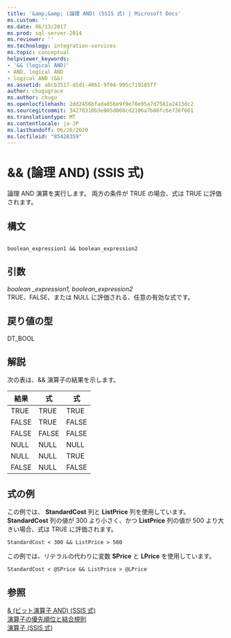 ```yaml
---
title: '&amp;&amp; (論理 AND) (SSIS 式) | Microsoft Docs'
ms.custom: ''
ms.date: 06/13/2017
ms.prod: sql-server-2014
ms.reviewer: ''
ms.technology: integration-services
ms.topic: conceptual
helpviewer_keywords:
- '&& (logical AND)'
- AND, logical AND
- logical AND (&&)
ms.assetid: a8cb3517-d5d1-4861-9f04-905c719185ff
author: chugugrace
ms.author: chugu
ms.openlocfilehash: 2dd2456bfada856e9f9e78e95a7d7561a2413dc2
ms.sourcegitcommit: 34278310b3e005d008cd2106a7b86fc6e736f661
ms.translationtype: MT
ms.contentlocale: ja-JP
ms.lasthandoff: 06/26/2020
ms.locfileid: "85428359"
---
```

# <a name="ampamp-logical-and-ssis-expression"></a>&amp;&amp; (論理 AND) (SSIS 式)
  論理 AND 演算を実行します。 両方の条件が TRUE の場合、式は TRUE に評価されます。  
  
## <a name="syntax"></a>構文  
  
```  
  
boolean_expression1 && boolean_expression2  
```  
  
## <a name="arguments"></a>引数  
 *boolean _expression1, boolean_expression2*  
 TRUE、FALSE、または NULL に評価される、任意の有効な式です。  
  
## <a name="result-types"></a>戻り値の型  
 DT_BOOL  
  
## <a name="remarks"></a>解説  
 次の表は、&& 演算子の結果を示します。  
  
|結果|式|式|  
|------------|----------------|----------------|  
|TRUE|TRUE|TRUE|  
|FALSE|TRUE|FALSE|  
|FALSE|FALSE|FALSE|  
|NULL|NULL|NULL|  
|NULL|NULL|TRUE|  
|FALSE|NULL|FALSE|  
  
## <a name="expression-examples"></a>式の例  
 この例では、 **StandardCost** 列と **ListPrice** 列を使用しています。 **StandardCost** 列の値が 300 より小さく、かつ **ListPrice** 列の値が 500 より大きい場合、式は TRUE に評価されます。  
  
```  
StandardCost < 300 && ListPrice > 500  
```  
  
 この例では、リテラルの代わりに変数 **SPrice** と **LPrice** を使用しています。  
  
```  
StandardCost < @SPrice && ListPrice > @LPrice  
```  
  
## <a name="see-also"></a>参照  
 [& (ビット演算子 AND) (SSIS 式)](bitwise-and-ssis-expression.md)   
 [演算子の優先順位と結合規則](operator-precedence-and-associativity.md)   
 [演算子 &#40;SSIS 式&#41;](operators-ssis-expression.md)  
  
  

